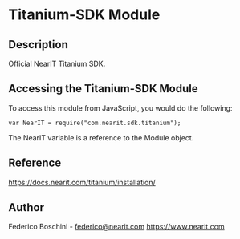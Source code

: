 # Titanium-SDK Module

## Description

Official NearIT Titanium SDK.

## Accessing the Titanium-SDK Module

To access this module from JavaScript, you would do the following:

    var NearIT = require("com.nearit.sdk.titanium");

The NearIT variable is a reference to the Module object.

## Reference

https://docs.nearit.com/titanium/installation/

## Author

Federico Boschini - <federico@nearit.com>
https://www.nearit.com
